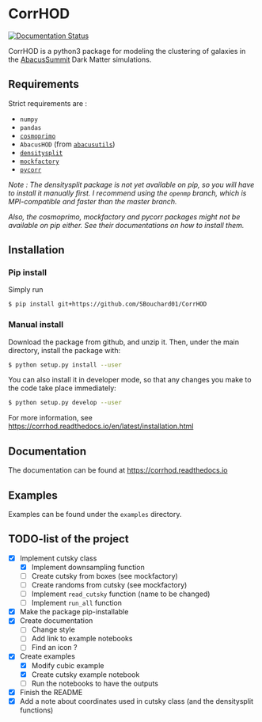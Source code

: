 # CorrHOD
[![Documentation Status](https://readthedocs.org/projects/corrhod/badge/?version=latest)](https://corrhod.readthedocs.io/en/latest/?badge=latest)

CorrHOD is a python3 package for modeling the clustering of galaxies in the 
[AbacusSummit](https://abacussummit.readthedocs.io>) Dark Matter simulations. 

## Requirements
Strict requirements are : 
* `numpy`
* `pandas`
* [`cosmoprimo`](https://github.com/cosmodesi/cosmoprimo)
* `AbacusHOD` (from [`abacusutils`](https://abacusutils.readthedocs.io/en/latest/index.html))
* [`densitysplit`](https://github.com/epaillas/densitysplit/tree/master)
* [`mockfactory`](https://github.com/cosmodesi/mockfactory)
* [`pycorr`](https://github.com/cosmodesi/pycorr/tree/main)

*Note : The densitysplit package is not yet available on pip, so you will have to install it manually first. I recommend using the `openmp` branch, which is MPI-compatible and faster than the master branch.*

*Also, the cosmoprimo, mockfactory and pycorr packages might not be available on pip either. See their documentations on how to install them.*

## Installation

### Pip install
Simply run
```bash
$ pip install git+https://github.com/SBouchard01/CorrHOD
```

### Manual install
Download the package from github, and unzip it. Then, under the main directory, install the package with:
```bash
$ python setup.py install --user
```
You can also install it in developer mode, so that any changes you make to the code take place immediately:
```bash
$ python setup.py develop --user
```

For more information, see https://corrhod.readthedocs.io/en/latest/installation.html


## Documentation
The documentation can be found at https://corrhod.readthedocs.io


## Examples
Examples can be found under the `examples` directory.


## TODO-list of the project
- [x] Implement cutsky class
  - [x] Implement downsampling function
  - [ ] Create cutsky from boxes (see mockfactory)
  - [ ] Create randoms from cutsky (see mockfactory)
  - [ ] Implement `read_cutsky` function (name to be changed)
  - [ ] Implement `run_all` function
- [x] Make the package pip-installable
- [x] Create documentation
  - [ ] Change style 
  - [ ] Add link to example notebooks
  - [ ] Find an icon ?
- [x] Create examples
  - [x] Modify cubic example
  - [x] Create cutsky example notebook
  - [ ] Run the notebooks to have the outputs
- [x] Finish the README
- [x] Add a note about coordinates used in cutsky class (and the densitysplit functions)